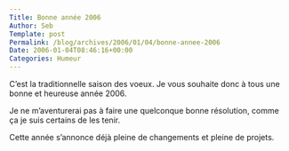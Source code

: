 ```yaml
--- 
Title: Bonne année 2006
Author: Seb
Template: post
Permalink: /blog/archives/2006/01/04/bonne-annee-2006
Date: 2006-01-04T08:46:16+00:00
Categories: Humeur
--- 
```


C&rsquo;est la traditionnelle saison des voeux. Je vous souhaite donc à tous une bonne et heureuse année 2006.

Je ne m&rsquo;aventurerai pas à faire une quelconque bonne résolution, comme ça je suis certains de les tenir.

Cette année s&rsquo;annonce déjà pleine de changements et pleine de projets.